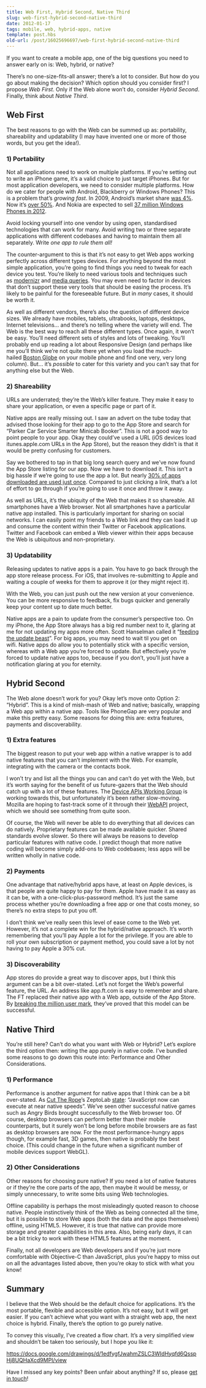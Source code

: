 ```yaml
---
title: Web First, Hybrid Second, Native Third
slug: web-first-hybrid-second-native-third
date: 2012-01-17
tags: mobile, web, hybrid-apps, native
template: post.hbs
old-url: /post/16025696697/web-first-hybrid-second-native-third
---
```


If you want to create a mobile app, one of the big questions you need to
answer early on is: Web, hybrid, or native?

There’s no one-size-fits-all answer; there’s a lot to consider. But how
do you go about making the decision? Which option should you consider
first? I propose *Web First*. Only if the Web alone won’t do,
consider *Hybrid Second*. Finally, think about *Native Third*.

## Web First

The best reasons to go with the Web can be summed up as: portability,
shareability and updatability (I may have invented one or more of those
words, but you get the idea!).

### 1) Portability

Not all applications need to work on multiple platforms. If you’re
setting out to write an iPhone game, it’s a valid choice to just target
iPhones. But for most application developers, we need to consider
multiple platforms. How do we cater for people with Android, Blackberry
or Windows Phones? This is a problem that’s *growing fast*. In 2009,
Android’s market share [was
4%](http://en.wikipedia.org/wiki/Smartphone#Market_share). Now
it’s [over
50%](http://articles.businessinsider.com/2011-11-15/tech/30400455_1_ios-iphone-smartphone-market).
And Nokia are expected to sell [37 million Windows Phones in
2012](http://www.techspot.com/vb/topic176086.html). 

Avoid locking yourself into one vendor by using open, standardised
technologies that can work for many. Avoid writing two or three separate
applications with different codebases and having to maintain them all
separately. Write *one app to rule them all!*

The counter-argument to this is that it’s not easy to get Web apps
working perfectly across different types devices. For anything beyond
the most simple application, you’re going to find things you need to
tweak for each device you test. You’re likely to need various tools and
techniques such as [modernizr](http://www.modernizr.com/) and [media
queries](http://www.w3.org/TR/css3-mediaqueries/). You may even need to
factor in devices that don’t support these very tools that should be
easing the process. It’s likely to be painful for the foreseeable
future. But in *many* cases, it should be worth it.

As well as different vendors, there’s also the question of different
device sizes. We already have mobiles, tablets, ultrabooks, laptops,
desktops, Internet televisions… and there’s no telling where the variety
will end. The Web is the best way to reach all these different types.
Once again, it won’t be easy. You’ll need different sets of styles and
lots of tweaking. You’ll probably end up reading a lot about Responsive
Design (and perhaps like me you’ll think we’re not quite there yet when
you load the much-hailed [Boston Globe](http://bostonglobe.com/) on your
mobile phone and find one very, very long column). But… it’s *possible*
to cater for this variety and you can’t say that for anything else but
the Web.

### 2) Shareability

URLs are underrated; they’re the Web’s killer feature. They make it easy
to share your application, or even a specific page or part of it.

Native apps are really missing out. I saw an advert on the tube today
that advised those looking for their app to go to the App Store and
search for “Parker Car Service Smarter Minicab Booker”. This is not a
good way to point people to your app. Okay they could’ve used a URL (iOS
devices load itunes.apple.com URLs in the App Store), but the reason
they didn’t is that it would be pretty confusing for customers.

Say we bothered to tap in that big long search query and we’ve now found
the App Store listing for our app. Now we have to download it. This
isn’t a big hassle if we’re going to use the app a lot. But nearly [30%
of apps downloaded are used just
once](http://gigaom.com/2011/02/01/people-download-lots-of-apps-but-many-get-discarded/).
Compared to just clicking a link, that’s a lot of effort to go through
if you’re going to use it once and throw it away.

As well as URLs, it’s the ubiquity of the Web that makes it so
shareable. All smartphones have a Web browser. Not all smartphones have
a particular native app installed. This is particularly important for
sharing on social networks. I can easily point my friends to a Web link
and they can load it up and consume the content within their Twitter or
Facebook applications. Twitter and Facebook can embed a Web viewer
within their apps because the Web is ubiquitous and non-proprietary.

### 3) Updatability

Releasing updates to native apps is a pain. You have to go back through
the app store release process. For iOS, that involves re-submitting to
Apple and waiting a couple of weeks for them to approve it (or they
might reject it).

With the Web, you can just push out the new version at your convenience.
You can be more responsive to feedback, fix bugs quicker and generally
keep your content up to date much better.

Native apps are a pain to update from the consumer’s perspective too. On
my iPhone, the App Store always has a big red number next to it, glaring
at me for not updating my apps more often. Scott Hanselman called it
“[feeding the update
beast](http://www.hanselman.com/blog/AppsAreTooMuchLike1990sCDROMsAndNotEnoughLikeTheWeb.aspx#a579d5c5e-2daf-49a2-b22a-4a0bcbb5a24e)”.
For big apps, you may need to wait til you get on wifi. Native apps do
allow you to potentially stick with a specific version, whereas with a
Web app you’re forced to update. But effectively you’re forced to update
native apps too, because if you don’t, you’ll just have a notification
glaring at you for eternity.

## Hybrid Second

The Web alone doesn’t work for you? Okay let’s move onto Option 2:
“Hybrid”. This is a kind of mish-mash of Web and native; basically,
wrapping a Web app within a native app. Tools like PhoneGap are very
popular and make this pretty easy. Some reasons for doing this are:
extra features, payments and discoverability.

### 1) Extra features

The biggest reason to put your web app within a native wrapper is to add
native features that you can’t implement with the Web. For example,
integrating with the camera or the contacts book. 

I won’t try and list all the things you can and can’t do yet with the
Web, but it’s worth saying for the benefit of us future-gazers that the
Web should catch up with a lot of these features. The [Device APIs
Working Group](http://www.w3.org/2009/dap/) is working towards this, but
unfortunately it’s been rather slow-moving. Mozilla are hoping to
fast-track some of it through
their [WebAPI](https://wiki.mozilla.org/WebAPI) project, which we should
see something from quite soon.

Of course, the Web will never be able to do everything that all devices
can do natively. Proprietary features can be made available quicker.
Shared standards evolve slower. So there will always be reasons to
develop particular features with native code. I predict though that more
native coding will become simply add-ons to Web codebases; less apps
will be written wholly in native code.

### 2) Payments

One advantage that native/hybrid apps have, at least on Apple devices,
is that people are quite happy to pay for them. Apple have made it as
easy as it can be, with a one-click-plus-password method. It’s just the
same process whether you’re downloading a free app or one that costs
money, so there’s no extra steps to put you off.

I don’t think we’ve really seen this level of ease come to the Web yet.
However, it’s not a complete win for the hybrid/native approach. It’s
worth remembering that you’ll pay Apple a lot for the privilege. If you
are able to roll your own subscription or payment method, you could save
a lot by not having to pay Apple a 30% cut.

### 3) Discoverability

App stores do provide a great way to discover apps, but I think this
argument can be a bit over-stated. Let’s not forget the Web’s powerful
feature, the URL. An address like app.ft.com is easy to remember and
share. The FT replaced their native app with a Web app, outside of the
App Store. By [breaking the million user
mark](http://www.google.co.uk/url?sa=t&rct=j&q=ft%20million%20app&source=web&cd=2&ved=0CCgQFjAB&url=http%3A%2F%2Faboutus.ft.com%2F2011%2F11%2F18%2Fft-web-app-registers-one-million-users%2F&ei=QLkVT87ROIrtOZbSiYwB&usg=AFQjCNH8BSvef6E7ptab87dhKrn09P8y8A),
they’ve proved that this model can be successful.

## Native Third

You’re still here? Can’t do what you want with Web or Hybrid? Let’s
explore the third option then: writing the app purely in native code.
I’ve bundled some reasons to go down this route into: Performance and
Other Considerations.

### 1) Performance

Performance is another argument for native apps that I think can be a
bit over-stated. As [Cut The Rope](http://www.cuttherope.ie/)’s
ZeptoLab [state](http://www.cuttherope.ie/dev/): “JavaScript now can
execute at near native speeds”. We’ve seen other successful native games
such as Angry Birds brought successfully to the Web browser too. Of
course, desktop browsers can perform better than their mobile
counterparts, but it surely won’t be long before mobile browsers are as
fast as desktop browsers are now. For the most performance-hungry apps
though, for example fast, 3D games, then native is probably the best
choice. (This could change in the future when a significant number of
mobile devices support WebGL).

### 2) Other Considerations

Other reasons for choosing pure native? If you need a lot of native
features or if they’re the core parts of the app, then maybe it would be
messy, or simply unnecessary, to write some bits using Web technologies.

Offline capability is perhaps the most misleadingly quoted reason to
choose native. People instinctively think of the Web as being connected
all the time, but it is possible to store Web apps (both the data and
the apps themselves) offline, using HTML5. However, it is true that
native can provide more storage and greater capabilities in this area.
Also, being early days, it can be a bit tricky to work with these HTML5
features at the moment.

Finally, not all developers are Web developers and if you’re just more
comfortable with Objective-C than JavaScript, plus you’re happy to miss
out on all the advantages listed above, then you’re okay to stick with
what you know!

## Summary

I believe that the Web should be the default choice for applications.
It’s the most portable, flexible and accessible option. It’s not easy,
but it will get easier. If you can’t achieve what you want with a
straight web app, the next choice is hybrid. Finally, there’s the option
to go purely native.

To convey this visually, I’ve created a flow chart. It’s a very
simplified view and shouldn’t be taken too seriously, but I hope you
like it:

<https://docs.google.com/drawings/d/1edfygfJwahmZSLC3WIdHyqfd6QsspHj8UQHaXcd9MPI/view>

Have I missed any key points? Been unfair about anything? If so, please
[get in touch](https://twitter.com/poshaughnessy)!
